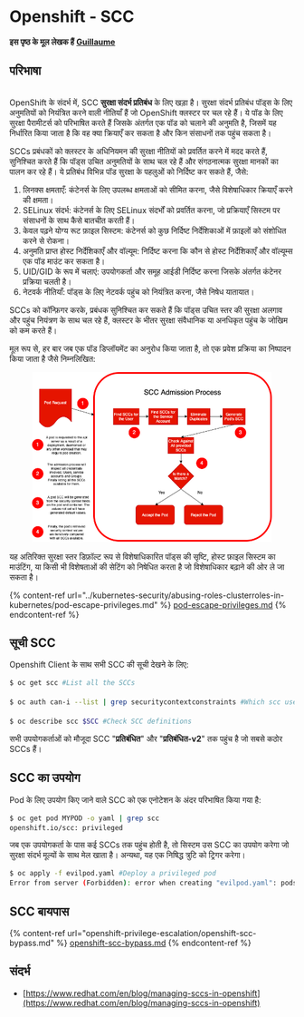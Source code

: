 # Openshift - SCC

**इस पृष्ठ के मूल लेखक हैं** [**Guillaume**](https://www.linkedin.com/in/guillaume-chapela-ab4b9a196)

## परिभाषा

\
OpenShift के संदर्भ में, SCC **सुरक्षा संदर्भ प्रतिबंध** के लिए खड़ा है। सुरक्षा संदर्भ प्रतिबंध पॉड्स के लिए अनुमतियों को नियंत्रित करने वाली नीतियाँ हैं जो OpenShift क्लस्टर पर चल रहे हैं। ये पॉड के लिए सुरक्षा पैरामीटर्स को परिभाषित करते हैं जिसके अंतर्गत एक पॉड को चलाने की अनुमति है, जिसमें यह निर्धारित किया जाता है कि वह क्या क्रियाएँ कर सकता है और किन संसाधनों तक पहुंच सकता है।

SCCs प्रबंधकों को क्लस्टर के अधिनियमन की सुरक्षा नीतियों को प्रवर्तित करने में मदद करते हैं, सुनिश्चित करते हैं कि पॉड्स उचित अनुमतियों के साथ चल रहे हैं और संगठनात्मक सुरक्षा मानकों का पालन कर रहे हैं। ये प्रतिबंध विभिन्न पॉड सुरक्षा के पहलुओं को निर्दिष्ट कर सकते हैं, जैसे:

1. लिनक्स क्षमताएँ: कंटेनर्स के लिए उपलब्ध क्षमताओं को सीमित करना, जैसे विशेषाधिकार क्रियाएँ करने की क्षमता।
2. SELinux संदर्भ: कंटेनर्स के लिए SELinux संदर्भों को प्रवर्तित करना, जो प्रक्रियाएँ सिस्टम पर संसाधनों के साथ कैसे बातचीत करती हैं।
3. केवल पढ़ने योग्य रूट फ़ाइल सिस्टम: कंटेनर्स को कुछ निर्दिष्ट निर्देशिकाओं में फ़ाइलों को संशोधित करने से रोकना।
4. अनुमति प्राप्त होस्ट निर्देशिकाएँ और वॉल्यूम: निर्दिष्ट करना कि कौन से होस्ट निर्देशिकाएँ और वॉल्यूम्स एक पॉड माउंट कर सकता है।
5. UID/GID के रूप में चलाएं: उपयोगकर्ता और समूह आईडी निर्दिष्ट करना जिसके अंतर्गत कंटेनर प्रक्रिया चलती है।
6. नेटवर्क नीतियाँ: पॉड्स के लिए नेटवर्क पहुंच को नियंत्रित करना, जैसे निषेध यातायात।

SCCs को कॉन्फ़िगर करके, प्रबंधक सुनिश्चित कर सकते हैं कि पॉड्स उचित स्तर की सुरक्षा अलगाव और पहुंच नियंत्रण के साथ चल रहे हैं, क्लस्टर के भीतर सुरक्षा संवैधानिक या अनधिकृत पहुंच के जोखिम को कम करते हैं।

मूल रूप से, हर बार जब एक पॉड डिप्लॉयमेंट का अनुरोध किया जाता है, तो एक प्रवेश प्रक्रिया का निष्पादन किया जाता है जैसे निम्नलिखित:

<figure><img src="../../.gitbook/assets/Managing SCCs in OpenShift-1.png" alt=""><figcaption></figcaption></figure>

यह अतिरिक्त सुरक्षा स्तर डिफ़ॉल्ट रूप से विशेषाधिकारित पॉड्स की सृष्टि, होस्ट फ़ाइल सिस्टम का माउंटिंग, या किसी भी विशेषताओं की सेटिंग को निषेधित करता है जो विशेषाधिकार बढ़ाने की ओर ले जा सकता है।

{% content-ref url="../kubernetes-security/abusing-roles-clusterroles-in-kubernetes/pod-escape-privileges.md" %}
[pod-escape-privileges.md](../kubernetes-security/abusing-roles-clusterroles-in-kubernetes/pod-escape-privileges.md)
{% endcontent-ref %}

## सूची SCC

Openshift Client के साथ सभी SCC की सूची देखने के लिए:
```bash
$ oc get scc #List all the SCCs

$ oc auth can-i --list | grep securitycontextconstraints #Which scc user can use

$ oc describe scc $SCC #Check SCC definitions
```
सभी उपयोगकर्ताओं को मौजूदा SCC "**प्रतिबंधित**" और "**प्रतिबंधित-v2**" तक पहुंच है जो सबसे कठोर SCCs हैं।

## SCC का उपयोग

Pod के लिए उपयोग किए जाने वाले SCC को एक एनोटेशन के अंदर परिभाषित किया गया है:
```bash
$ oc get pod MYPOD -o yaml | grep scc
openshift.io/scc: privileged
```
जब एक उपयोगकर्ता के पास कई SCCs तक पहुंच होती है, तो सिस्टम उस SCC का उपयोग करेगा जो सुरक्षा संदर्भ मूल्यों के साथ मेल खाता है। अन्यथा, यह एक निषिद्ध त्रुटि को ट्रिगर करेगा।
```bash
$ oc apply -f evilpod.yaml #Deploy a privileged pod
Error from server (Forbidden): error when creating "evilpod.yaml": pods "evilpod" is forbidden: unable to validate against any security context constrain
```
## SCC बायपास

{% content-ref url="openshift-privilege-escalation/openshift-scc-bypass.md" %}
[openshift-scc-bypass.md](openshift-privilege-escalation/openshift-scc-bypass.md)
{% endcontent-ref %}

## संदर्भ

* [https://www.redhat.com/en/blog/managing-sccs-in-openshift](https://www.redhat.com/en/blog/managing-sccs-in-openshift)
